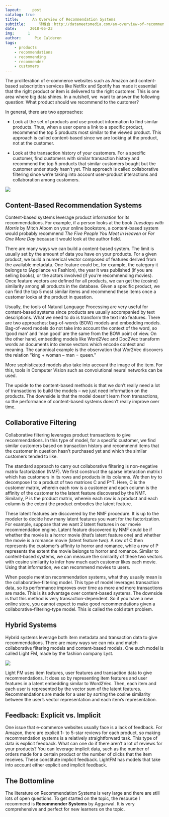 ```yaml
---
layout:     post
catalog: true
title:      An Overview of Recommendation Systems
subtitle:      转载自：http://datameetsmedia.com/an-overview-of-recommendation-systems/
date:      2018-05-23
img:      1
author:      Pio Calderon
tags:
    - products
    - recommendations
    - recommending
    - recommender
    - customers
---
```






The proliferation of e-commerce websites such as Amazon and content-based subscription services like Netflix and Spotify has made it essential that the right product or item is delivered to the right customer. This is one area where big data shines. In a nutshell, we  want to answer the following question: What product should we recommend to the customer?

In general, there are two approaches:

- Look at the set of products and use product information to find similar products. Thus, when a user opens a link to a specific product, recommend the top 5 products most similar to the viewed product. This approach is called content-based since we are looking at the product, not at the customer.

- Look at the transaction history of your customers. For a specific customer, find customers with similar transaction history and recommend the top 5 products that similar customers bought but the customer under study hasn’t yet. This approach is called collaborative filtering since we’re taking into account user-product interactions and collaboration among customers.


![](https://i0.wp.com/datameetsmedia.com/wp-content/uploads/2018/05/2ebah6c.png?resize=800%2C490)


## Content-Based Recommendation Systems

Content-based systems leverage product information for its recommendations. For example, if a person looks at the book *Tuesdays with Morrie* by Mitch Albom on your online bookstore, a content-based system would probably recommend *The Five People You Meet in Heaven* or *For One More Day* because it would look at the author field.

There are many ways we can build a content-based system. The limit is usually set by the amount of data you have on your products. For a given product, we build a numerical vector composed of features derived from the available metadata. One feature could be, for example, the category it belongs to (Appliance vs Fashion), the year it was published (if you are selling books), or the actors involved (if you’re recommending movies). Once feature vectors are defined for all products, we can get the (cosine) similarity among all products in the database. Given a specific product, we can find the top 5 most similar items and recommend these items once a customer looks at the product in question.

Usually, the tools of Natural Language Processing are very useful for content-based systems since products are usually accompanied by text descriptions. What we need to do is transform the text into features. There are two approaches: bag-of-words (BOW) models and embedding models. Bag-of-word models do not take into account the context of the word, so ‘good man’ and ‘man good’ are the same from the BOW point of view. On the other hand, embedding models like Word2Vec and Doc2Vec transform words an documents into dense vectors which encode context and meaning. The canonical example is the observation that Wor2Vec discovers the relation “king + woman – man = queen.”

More sophisticated models also take into account the image of the item. For this, tools in Computer Vision such as convolutional neural networks can be used.

The upside to the content-based methods is that we don’t really need a lot of transactions to build the models – we just need information on the products. The downside is that the model doesn’t learn from transactions, so the performance of content-based systems doesn’t really improve over time.

## Collaborative Filtering

Collaborative filtering leverages product transactions to give recommendations. In this type of model, for a specific customer, we find similar customers based on transaction history and recommend items that the customer in question hasn’t purchased yet and which the similar customers tended to like.





The standard approach to carry out collaborative filtering is non-negative matrix factorization (NMF). We first construct the sparse interaction matrix I which has customers in its rows and products in its columns. We then try to decompose I to a product of two matrices C and P^T. Here, C is the customer matrix, wherein each row is a customer and each column is the affinity of the customer to the latent feature discovered by the NMF. Similarly, P is the product matrix, wherein each row is a product and each column is the extent the product embodies the latent feature.

These latent features are discovered by the NMF procedure. It is up to the modeler to decide how many latent features you want for the factorization. For example, suppose that we want 2 latent features in our movie recommendation engine. Latent feature discovered by NMF could be if whether the movie is a horror movie (that’s latent feature one) and whether the movie is a romance movie (latent feature two). A row of C then represents the customer’s affinity to horror and romance, while a row of P represents the extent the movie belongs to horror and romance. Similar to content-based systems, we can measure the similarity of these two vectors with cosine similarity to infer how much each customer likes each movie. Using that information, we can recommend movies to users.

When people mention recommendation systems, what they usually mean is the collaborative-filtering model. This type of model leverages transaction data, so its performance improves over time as more and more transactions are made. This is its advantage over content-based systems. The downside is that this method is very transaction-dependent. So if you have a new online store, you cannot expect to make good recommendations given a collaborative-filtering-type model. This is called the cold start problem.

## Hybrid Systems

Hybrid systems leverage both item metadata and transaction data to give recommendations. There are many ways we can mix and match collaborative filtering models and content-based models. One such model is called Light FM, made by the fashion company Lyst.

![](https://i1.wp.com/datameetsmedia.com/wp-content/uploads/2018/05/lightfm.png?resize=800%2C537)


Light FM uses item features, user features and transaction data to give recommendations. It does so by representing item features and user features in a latent embedding similar to Word2Vec. Then, each item and each user is represented by the vector sum of the latent features. Recommendations are made for a user by sorting the cosine similarity between the user’s vector representation and each item’s representation.

## Feedback: Explicit vs. Implicit

One issue that e-commerce websites usually face is a lack of feedback. For Amazon, there are explicit 1- to 5-star reviews for each product, so making recommendation systems is a relatively straightforward task. This type of data is explicit feedback. What can one do if there aren’t a lot of reviews for your products? You can leverage implicit data, such as the number of orders made for a certain product or the number of clicks that the item receives. These constitute implicit feedback. LightFM has models that take into account either explicit and implicit feedback.

## The Bottomline

The literature on Recommendation Systems is very large and there are still lots of open questions. To get started on the topic, the resource I recommend is **Recommender Systems** by Aggarwal. It is very comprehensive and perfect for new learners on the topic.







